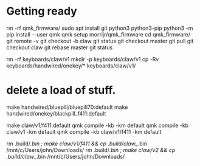 # Getting ready
rm -rf qmk_firmware/
sudo apt install git python3 python3-pip
python3 -m pip install --user qmk
qmk setup morrijr/qmk_firmware
cd qmk_firmware/
git remote -v
git checkout -b claw
git status
git checkout master
git pull
git checkout claw
git rebase master
git status

rm -rf keyboards/claw/v1
mkdir -p keyboards/claw/v1
cp -Rv keyboards/handwired/onekey/* keyboards/claw/v1/
# delete a load of stuff.

make handwired/bluepill/bluepill70:default
make handwired/onekey/blackpill_f411:default

make claw/v1/f411:default
qmk compile -kb <keyboard> -km default
qmk compile -kb claw/v1 -km default
qmk compile -kb claw/v1/f411 -km default

rm .build/*.bin ; make claw/v1/f411 && cp .build/claw_*.bin /mnt/c/Users/john/Downloads/
rm .build/*.bin ; make claw/v2 && cp .build/claw_*.bin /mnt/c/Users/john/Downloads/
